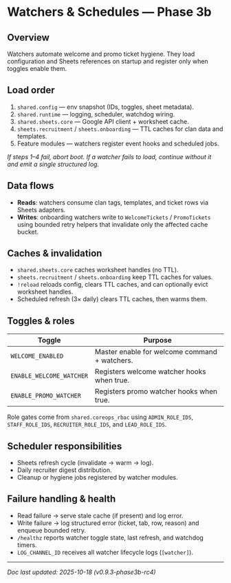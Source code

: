 # Watchers & Schedules — Phase 3b

## Overview
Watchers automate welcome and promo ticket hygiene. They load configuration and Sheets
references on startup and register only when toggles enable them.

## Load order
1. `shared.config` — env snapshot (IDs, toggles, sheet metadata).
2. `shared.runtime` — logging, scheduler, watchdog wiring.
3. `shared.sheets.core` — Google API client + worksheet cache.
4. `sheets.recruitment` / `sheets.onboarding` — TTL caches for clan data and templates.
5. Feature modules — watchers register event hooks and scheduled jobs.

_If steps 1–4 fail, abort boot. If a watcher fails to load, continue without it and emit a
single structured log._

## Data flows
- **Reads**: watchers consume clan tags, templates, and ticket rows via Sheets adapters.
- **Writes**: onboarding watchers write to `WelcomeTickets` / `PromoTickets` using bounded
  retry helpers that invalidate only the affected cache bucket.

## Caches & invalidation
- `shared.sheets.core` caches worksheet handles (no TTL).
- `sheets.recruitment` / `sheets.onboarding` keep TTL caches for values.
- `!reload` reloads config, clears TTL caches, and can optionally evict worksheet handles.
- Scheduled refresh (3× daily) clears TTL caches, then warms them.

## Toggles & roles
| Toggle | Purpose |
| --- | --- |
| `WELCOME_ENABLED` | Master enable for welcome command + watchers. |
| `ENABLE_WELCOME_WATCHER` | Registers welcome watcher hooks when true. |
| `ENABLE_PROMO_WATCHER` | Registers promo watcher hooks when true. |

Role gates come from `shared.coreops_rbac` using `ADMIN_ROLE_IDS`, `STAFF_ROLE_IDS`,
`RECRUITER_ROLE_IDS`, and `LEAD_ROLE_IDS`.

## Scheduler responsibilities
- Sheets refresh cycle (invalidate → warm → log).
- Daily recruiter digest distribution.
- Cleanup or hygiene jobs registered by watcher modules.

## Failure handling & health
- Read failure → serve stale cache (if present) and log error.
- Write failure → log structured error (ticket, tab, row, reason) and enqueue bounded
  retry.
- `/healthz` reports watcher toggle state, last refresh, and watchdog timers.
- `LOG_CHANNEL_ID` receives all watcher lifecycle logs (`[watcher]`).

---

_Doc last updated: 2025-10-18 (v0.9.3-phase3b-rc4)_
